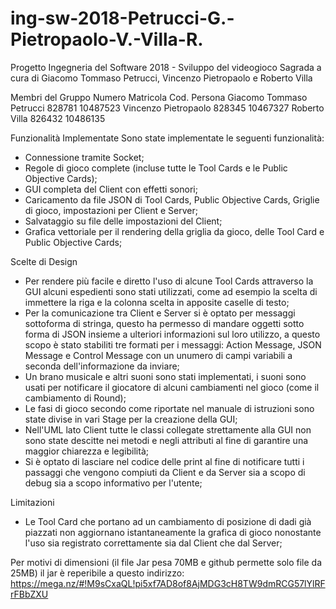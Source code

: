 # ing-sw-2018-Petrucci-G.-Pietropaolo-V.-Villa-R.
Progetto Ingegneria del Software 2018 - Sviluppo del videogioco Sagrada a cura di Giacomo Tommaso Petrucci, Vincenzo Pietropaolo e Roberto Villa

Membri del Gruppo							Numero Matricola						Cod. Persona
Giacomo Tommaso Petrucci 			828781											10487523
Vincenzo Pietropaolo                      828345											10467327
Roberto Villa										826432											10486135

Funzionalità Implementate
Sono state implementate le seguenti funzionalità: 
- Connessione tramite Socket;
- Regole di gioco complete (incluse tutte le Tool Cards e le Public Objective Cards);
- GUI completa del Client con effetti sonori;
- Caricamento da file JSON di Tool Cards, Public Objective Cards, Griglie di gioco, impostazioni per Client e Server;
- Salvataggio su file delle impostazioni del Client;
- Grafica vettoriale per il rendering della griglia da gioco, delle Tool Card e Public Objective Cards;

Scelte di Design
- Per rendere più facile e diretto l'uso di alcune Tool Cards attraverso la GUI alcuni espedienti sono stati utilizzati, come ad esempio la scelta di immettere la riga e la colonna scelta in apposite caselle di testo;
- Per la comunicazione tra Client e Server si è optato per messaggi sottoforma di stringa, questo ha permesso di mandare oggetti sotto forma di JSON insieme a ulteriori informazioni sul loro utilizzo, a questo scopo è stato stabiliti tre formati per i messaggi: Action Message, JSON Message e Control Message con un unumero di campi variabili a seconda dell'informazione da inviare;
- Un brano musicale e altri suoni sono stati implementati, i suoni sono usati per notificare il giocatore di alcuni cambiamenti nel gioco (come il cambiamento di Round);
- Le fasi di gioco secondo come riportate nel manuale di istruzioni sono state divise in vari Stage per la creazione della GUI;
- Nell'UML lato Client tutte le classi collegate strettamente alla GUI non sono state descitte nei metodi e negli attributi al fine di garantire una maggior chiarezza e legibilità;
- Si è optato di lasciare nel codice delle print al fine di notificare tutti i passaggi che vengono compiuti da Client e da Server sia a scopo di debug sia a scopo informativo per l'utente;

Limitazioni
- Le Tool Card che portano ad un cambiamento di posizione di dadi già piazzati non aggiornano istantaneamente la grafica di gioco nonostante l'uso sia registrato correttamente sia dal Client che dal Server;


Per motivi di dimensioni (il file Jar pesa 70MB e github permette solo file da 25MB) il jar è reperibile a questo indirizzo: https://mega.nz/#!M9sCxaQL!pi5xf7AD8of8AjMDG3cH8TW9dmRCG57lYlRFrFBbZXU